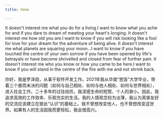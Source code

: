 ```yaml
---
title: Home

---
```

It doesn't interest me what you do for a living.I want to know what you ache for and if you dare to dream of meeting your heart's longing.
It doesn't interest me how old you are.I want to know if you will risk looking like a fool for love for your dream for the adventure of being alive.
It doesn't interest me what planets are squaring your moon...I want to know if you have touched the centre of your own sorrow if you have been opened by life's betrayals or have become shrivelled and closed from fear of further pain.
It doesn't interest me who you know or how you came to be here.I want to know if you will stand in the centre of the fire with me and not shrink back.  

你好，我是罗泽勋，从事于软件开发工作。2021年我从华南“思饭”大学毕业，带着三个悬而未决的问题（如何与自己相处、如何与他人相处、如何与世界相处），进入社会工作。二十多年的过往经历，我深感生命的短暂、个人的渺小。因此，我追求高效的工作效率、乐观充实的生活。我的人情观念较为淡薄，我认为真挚友好的交流应该建立在彼此“认识”的基础上。我不曾想改变他人，也不曾想改变这世界。如果有人的生活因我而更轻松，我会很高兴。
